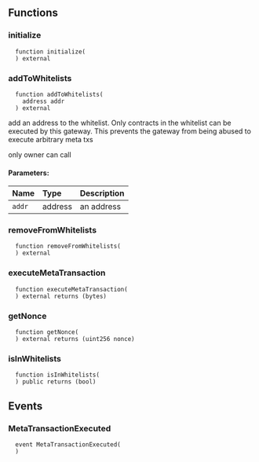 



## Functions
### initialize
```solidity
  function initialize(
  ) external
```




### addToWhitelists
```solidity
  function addToWhitelists(
    address addr
  ) external
```
add an address to the whitelist. Only contracts in the whitelist can be executed by this gateway.
        This prevents the gateway from being abused to execute arbitrary meta txs

only owner can call

#### Parameters:
| Name | Type | Description                                                          |
| :--- | :--- | :------------------------------------------------------------------- |
|`addr` | address | an address

### removeFromWhitelists
```solidity
  function removeFromWhitelists(
  ) external
```




### executeMetaTransaction
```solidity
  function executeMetaTransaction(
  ) external returns (bytes)
```




### getNonce
```solidity
  function getNonce(
  ) external returns (uint256 nonce)
```




### isInWhitelists
```solidity
  function isInWhitelists(
  ) public returns (bool)
```





## Events
### MetaTransactionExecuted
```solidity
  event MetaTransactionExecuted(
  )
```




